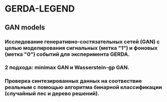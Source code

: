 # GERDA-LEGEND
## GAN models 
### Исследование генеративно-состязательных сетей (GAN) с целью моделирования сигнальных (метка "1") и фоновых (метка "0") событий для эксперимента GERDA.
### 2 подхода: minimax GAN и Wasserstein-gp GAN.
### Проверка синтезированных данных на соотвествие реальным с помощью алгоритма бинарной классификации (случайный лес и дерево решений).
